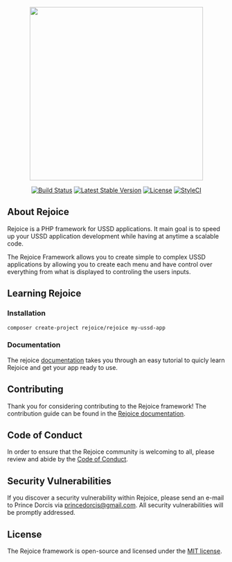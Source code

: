 <p align="center"><img src="https://github.com/rejoice-framework/docs/raw/master/assets/images/logo.png" width="400"></p>

<p align="center">
<a href="https://travis-ci.org/rejoice-framework/rejoice"><img src="https://travis-ci.com/rejoice-framework/rejoice.svg?branch=master" alt="Build Status"></a>
<a href="https://packagist.org/packages/rejoice/rejoice"><img src="https://poser.pugx.org/rejoice/rejoice/v/stable.svg" alt="Latest Stable Version"></a>
<a href="https://packagist.org/packages/rejoice/rejoice"><img src="https://poser.pugx.org/rejoice/rejoice/license.svg" alt="License"></a>
<a href="https://github.styleci.io/repos/274399081?branch=master"><img src="https://github.styleci.io/repos/274399081/shield?branch=master" alt="StyleCI"></a>
</p>

## About Rejoice

Rejoice is a PHP framework for USSD applications. It main goal is to speed up your USSD application development while having at anytime a scalable code.

The Rejoice Framework allows you to create simple to complex USSD applications by allowing you to create each menu and have control over everything from what is displayed to controling the users inputs.

## Learning Rejoice

### Installation

```shell
composer create-project rejoice/rejoice my-ussd-app
```

### Documentation

The rejoice [documentation](https://rejoice-framework.github.io/docs) takes you through an easy tutorial to quicly learn Rejoice and get your app ready to use.

## Contributing

Thank you for considering contributing to the Rejoice framework! The contribution guide can be found in the [Rejoice documentation](https://rejoice-framework.github.io/docs/contributions).

## Code of Conduct

In order to ensure that the Rejoice community is welcoming to all, please review and abide by the [Code of Conduct](https://rejoice-framework.github.io/docs/contributions#code-of-conduct).

## Security Vulnerabilities

If you discover a security vulnerability within Rejoice, please send an e-mail to Prince Dorcis via [princedorcis@gmail.com](mailto:princedorcis@gmail.com). All security vulnerabilities will be promptly addressed.

## License

The Rejoice framework is open-source and licensed under the [MIT license](https://opensource.org/licenses/MIT).
